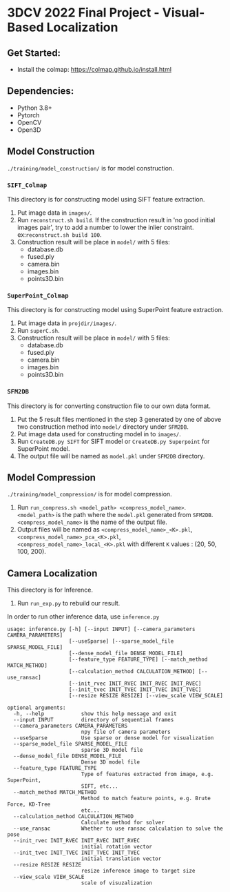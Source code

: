 # 3DCV 2022 Final Project - Visual-Based Localization

## Get Started:
* Install the colmap: https://colmap.github.io/install.html

## Dependencies:
* Python 3.8+
* Pytorch
* OpenCV
* Open3D

## Model Construction
`./training/model_construction/` is for model construction.
<br>
### `SIFT_Colmap`
This directory is for constructing model using SIFT feature extraction.
1. Put image data in `images/`.
2. Run `reconstruct.sh build`.
If the construction result in 'no good initial images pair', try to add a number to lower the inlier constraint. ex:`reconstruct.sh build 100`.
3. Construction result will be place in `model/` with 5 files:
    * database.db
    * fused.ply
    * camera.bin
    * images.bin
    * points3D.bin

### `SuperPoint_Colmap`
This directory is for constructing model using SuperPoint feature extraction.
1. Put image data in `projdir/images/`.
2. Run `superC.sh`.
3. Construction result will be place in `model/` with 5 files:
    * database.db
    * fused.ply
    * camera.bin
    * images.bin
    * points3D.bin

### `SFM2DB`
This directory is for converting construction file to our own data format.
1. Put the 5 result files mentioned in the step 3 generated by one of above two construction method into `model/` directory under `SFM2DB`.
2. Put image data used for constructing model in to `images/`.
3. Run `CreateDB.py SIFT` for SIFT model or `CreateDB.py Superpoint` for SuperPoint model.
4. The output file will be named as `model.pkl` under `SFM2DB` directory.

## Model Compression
`./training/model_compression/` is for model compression.
1. Run `run_compress.sh <model_path> <compress_model_name>`.
`<model_path>` is the path where the `model.pkl` generated from `SFM2DB`.
`<compress_model_name>` is the name of the output file.
2. Output files will be named as `<compress_model_name>_<K>.pkl`, `<compress_model_name>_pca_<K>.pkl`, `<compress_model_name>_local_<K>.pkl` with different `K` values : (20, 50, 100, 200).

## Camera Localization
This directory is for Inference.
1. Run `run_exp.py` to rebuild our result.

In order to run other inference data, use `inference.py`
```
usage: inference.py [-h] [--input INPUT] [--camera_parameters CAMERA_PARAMETERS]
                    [--useSparse] [--sparse_model_file SPARSE_MODEL_FILE]
                    [--dense_model_file DENSE_MODEL_FILE]
                    [--feature_type FEATURE_TYPE] [--match_method MATCH_METHOD]
                    [--calculation_method CALCULATION_METHOD] [--use_ransac]
                    [--init_rvec INIT_RVEC INIT_RVEC INIT_RVEC]
                    [--init_tvec INIT_TVEC INIT_TVEC INIT_TVEC]
                    [--resize RESIZE RESIZE] [--view_scale VIEW_SCALE]

optional arguments:
  -h, --help            show this help message and exit
  --input INPUT         directory of sequential frames
  --camera_parameters CAMERA_PARAMETERS
                        npy file of camera parameters
  --useSparse           Use sparse or dense model for visualization
  --sparse_model_file SPARSE_MODEL_FILE
                        sparse 3D model file
  --dense_model_file DENSE_MODEL_FILE
                        Dense 3D model file
  --feature_type FEATURE_TYPE
                        Type of features extracted from image, e.g. SuperPoint,
                        SIFT, etc...
  --match_method MATCH_METHOD
                        Method to match feature points, e.g. Brute Force, KD-Tree
                        etc...
  --calculation_method CALCULATION_METHOD
                        Calculate method for solver
  --use_ransac          Whether to use ransac calculation to solve the pose
  --init_rvec INIT_RVEC INIT_RVEC INIT_RVEC
                        initial rotation vector
  --init_tvec INIT_TVEC INIT_TVEC INIT_TVEC
                        initial translation vector
  --resize RESIZE RESIZE
                        resize inference image to target size
  --view_scale VIEW_SCALE
                        scale of visuzalization
```